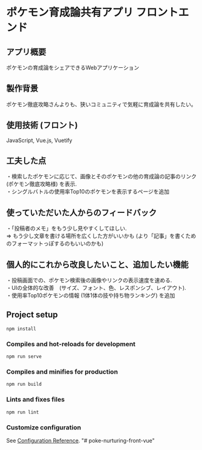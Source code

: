 # ポケモン育成論共有アプリ フロントエンド

## アプリ概要
ポケモンの育成論をシェアできるWebアプリケーション

## 製作背景
ポケモン徹底攻略さんよりも、狭いコミュニティで気軽に育成論を共有したい。

## 使用技術 (フロント)
JavaScript, Vue.js, Vuetify

## 工夫した点
・検索したポケモンに応じて、画像とそのポケモンの他の育成論の記事のリンク (ポケモン徹底攻略様) を表示.  
・シングルバトルの使用率Top10のポケモンを表示するページを追加

## 使っていただいた人からのフィードバック
・「投稿者のメモ」をもう少し見やすくしてほしい.  
=> もう少し文章を書ける場所を広くした方がいいかも (より「記事」を書くためのフォーマットっぽするのもいいのかも)

## 個人的にこれから改良したいこと、追加したい機能
・投稿画面での、ポケモン検索後の画像やリンクの表示速度を速める.  
・UIの全体的な改善　(サイズ、フォント、色、レスポンシブ、レイアウト).  
・使用率Top10ポケモンの情報 (1体1体の技や持ち物ランキング) を追加

## Project setup
```
npm install
```

### Compiles and hot-reloads for development
```
npm run serve
```

### Compiles and minifies for production
```
npm run build
```

### Lints and fixes files
```
npm run lint
```

### Customize configuration
See [Configuration Reference](https://cli.vuejs.org/config/).
"# poke-nurturing-front-vue" 
